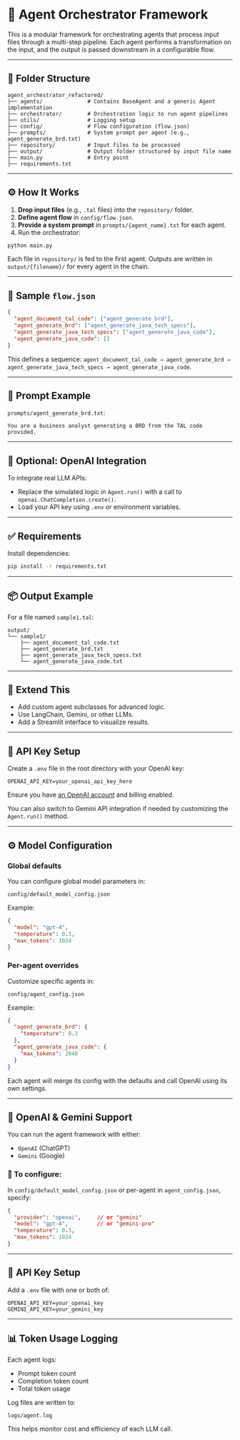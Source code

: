 # 🧠 Agent Orchestrator Framework

This is a modular framework for orchestrating agents that process input files through a multi-step pipeline. Each agent performs a transformation on the input, and the output is passed downstream in a configurable flow.

---

## 📁 Folder Structure

```
agent_orchestrator_refactored/
├── agents/              # Contains BaseAgent and a generic Agent implementation
├── orchestrator/        # Orchestration logic to run agent pipelines
├── utils/               # Logging setup
├── config/              # Flow configuration (flow.json)
├── prompts/             # System prompt per agent (e.g., agent_generate_brd.txt)
├── repository/          # Input files to be processed
├── output/              # Output folder structured by input file name
├── main.py              # Entry point
├── requirements.txt
```

---

## ⚙️ How It Works

1. **Drop input files** (e.g., `.tal` files) into the `repository/` folder.
2. **Define agent flow** in `config/flow.json`.
3. **Provide a system prompt** in `prompts/{agent_name}.txt` for each agent.
4. Run the orchestrator:

```bash
python main.py
```

Each file in `repository/` is fed to the first agent. Outputs are written in `output/{filename}/` for every agent in the chain.

---

## 🔁 Sample `flow.json`

```json
{
  "agent_document_tal_code": ["agent_generate_brd"],
  "agent_generate_brd": ["agent_generate_java_tech_specs"],
  "agent_generate_java_tech_specs": ["agent_generate_java_code"],
  "agent_generate_java_code": []
}
```

This defines a sequence: `agent_document_tal_code → agent_generate_brd → agent_generate_java_tech_specs → agent_generate_java_code`.

---

## 🧩 Prompt Example

`prompts/agent_generate_brd.txt`:

```
You are a business analyst generating a BRD from the TAL code provided.
```

---

## 🔐 Optional: OpenAI Integration

To integrate real LLM APIs:
- Replace the simulated logic in `Agent.run()` with a call to `openai.ChatCompletion.create()`.
- Load your API key using `.env` or environment variables.

---

## ✅ Requirements

Install dependencies:

```bash
pip install -r requirements.txt
```

---

## 📦 Output Example

For a file named `sample1.tal`:

```
output/
└── sample1/
    ├── agent_document_tal_code.txt
    ├── agent_generate_brd.txt
    ├── agent_generate_java_tech_specs.txt
    └── agent_generate_java_code.txt
```

---

## 🙌 Extend This

- Add custom agent subclasses for advanced logic.
- Use LangChain, Gemini, or other LLMs.
- Add a Streamlit interface to visualize results.


---

## 🔐 API Key Setup

Create a `.env` file in the root directory with your OpenAI key:

```
OPENAI_API_KEY=your_openai_api_key_here
```

Ensure you have [an OpenAI account](https://platform.openai.com/) and billing enabled.

You can also switch to Gemini API integration if needed by customizing the `Agent.run()` method.



---

## ⚙️ Model Configuration

### Global defaults

You can configure global model parameters in:

```
config/default_model_config.json
```

Example:
```json
{
  "model": "gpt-4",
  "temperature": 0.3,
  "max_tokens": 1024
}
```

### Per-agent overrides

Customize specific agents in:

```
config/agent_config.json
```

Example:
```json
{
  "agent_generate_brd": {
    "temperature": 0.2
  },
  "agent_generate_java_code": {
    "max_tokens": 2048
  }
}
```

Each agent will merge its config with the defaults and call OpenAI using its own settings.


---

## 🧠 OpenAI & Gemini Support

You can run the agent framework with either:

- `OpenAI` (ChatGPT)
- `Gemini` (Google)

### 🔧 To configure:

In `config/default_model_config.json` or per-agent in `agent_config.json`, specify:

```json
{
  "provider": "openai",     // or "gemini"
  "model": "gpt-4",         // or "gemini-pro"
  "temperature": 0.3,
  "max_tokens": 1024
}
```

---

## 🔐 API Key Setup

Add a `.env` file with one or both of:

```
OPENAI_API_KEY=your_openai_key
GEMINI_API_KEY=your_gemini_key
```

---

## 📊 Token Usage Logging

Each agent logs:
- Prompt token count
- Completion token count
- Total token usage

Log files are written to:

```
logs/agent.log
```

This helps monitor cost and efficiency of each LLM call.
